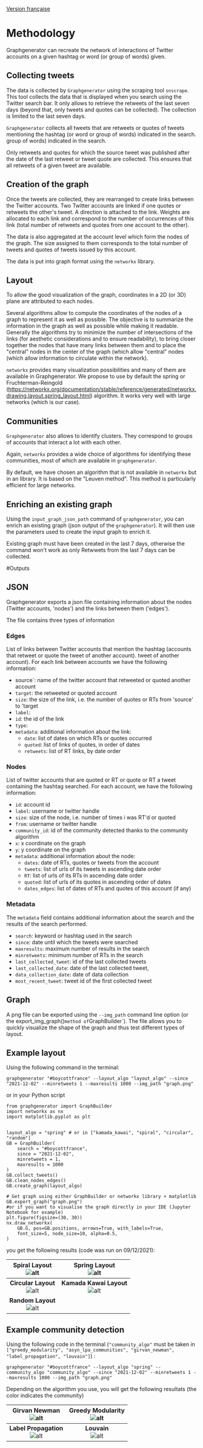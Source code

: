 [Version française](./explanation_fr.md)

# Methodology

Graphgenerator can recreate the network of interactions of Twitter accounts on a given hashtag or word (or group of words) 
given. 

## Collecting tweets

The data is collected by `Graphgenerator` using the scraping tool `snscrape`. This tool collects the data
that is displayed when you search using the Twitter search bar. It only allows to retrieve 
the retweets of the last seven days (beyond that, only tweets and quotes can be collected). The 
collection is limited to the last seven days.

`Graphgenerator` collects all tweets that are retweets or quotes of tweets mentioning the hashtag 
(or word or group of words) indicated in the search. 
group of words) indicated in the search.

Only retweets and quotes for which the source tweet was published after the date of the last retweet or 
tweet quote are collected. This ensures that all retweets of a given tweet are available.

## Creation of the graph

Once the tweets are collected, they are rearranged to create links between the Twitter accounts.
Two Twitter accounts are linked if one quotes or retweets the other's tweet. A direction is attached 
to the link. Weights are allocated to each link and correspond to the number of occurrences of this link (total number of retweets and 
quotes from one account to the other). 

The data is also aggregated at the account level which form the nodes of the graph. The size assigned to them 
corresponds to the total number of tweets and quotes of tweets issued by this account.

The data is put into graph format using the `networkx` library.

## Layout

To allow the good visualization of the graph, coordinates in a 2D (or 3D) plane are attributed to each 
nodes.

Several algorithms allow to compute the coordinates of the nodes of a graph to represent it as well as possible. 
The objective is to summarize the information in the graph as well as possible while making it readable. 
Generally the algorithms try to minimize the number of intersections of the links (for aesthetic considerations and to 
ensure readability), to bring closer together the nodes that have many links between them and to place the "central" 
nodes in the center of the graph (which allow "central" nodes (which allow information to circulate within the network).

`networkx` provides many visualization possibilities and many of them are available in Graphgenerator. 
We propose to use by default the spring or Fruchterman-Reingold (https://networkx.org/documentation/stable/reference/generated/networkx.drawing.layout.spring_layout.html) algorithm.
It works very well with large networks (which is our case).

## Communities

`Graphgenerator` also allows to identify clusters. They correspond to groups of accounts that interact 
a lot with each other. 

Again, `networkx` provides a wide choice of algorithms for identifying these communities, most of which are 
available in `graphgenerator`. 

By default, we have chosen an algorithm that is not available in `networkx` but in an 
library. It is based on the "Leuven method". This method is particularly efficient for large networks.

## Enriching an existing graph

Using the `input_graph_json_path` command of `graphgenerator`, you can enrich an existing graph (json output of the 
`graphgenerator`). It will then use the parameters used to create the input graph to enrich it.

Existing graph must have been created in the last 7 days, otherwise the command won't work as only Retwwets from the 
last 7 days can be collected. 

#Outputs

## JSON

Graphgenerator exports a json file containing information about the nodes (Twitter accounts, 'nodes') and the links between them ('edges'). 

The file contains three types of information

### Edges

List of links between Twitter accounts that mention the hashtag (accounts that retweet or quote the tweet of another account). 
tweet of another account). For each link between accounts we have the following information: 
- source`: name of the twitter account that retweeted or quoted another account
- `target`: the retweeted or quoted account
- `size`: the size of the link, i.e. the number of quotes or RTs from 'source' to 'target
- `label`:
- `id`: the id of the link
- `type`:
- `metadata`: additional information about the link:
  - `date`: list of dates on which RTs or quotes occurred
  - `quoted`: list of links of quotes, in order of dates
  - `retweets`: list of RT links, by date order

### Nodes

List of twitter accounts that are quoted or RT or quote or RT a tweet containing the hashtag 
searched. For each account, we have the following information:
- `id`: account id
- `label`: username or twitter handle
- `size`: size of the node, i.e. number of times i was RT'd or quoted
- `from`: username or twitter handle
- `community_id`: id of the community detected thanks to the community algorithm
- `x`: x coordinate on the graph
- `y`: y coordinate on the graph
- `metadata`: additional information about the node:
  - `dates`: date of RTs, quotes or tweets from the account
  - `tweets`: list of urls of its tweets in ascending date order
  - `RT`: list of urls of its RTs in ascending date order
  - `quoted`: list of urls of its quotes in ascending order of dates
  - `dates_edges`: list of dates of RTs and quotes of this account (if any)

### Metadata

The `metadata` field contains additional information about the search and the results of the search performed.
- `search`: keyword or hashtag used in the search
- `since`: date until which the tweets were searched
- `maxresults`: maximum number of results in the search
- `minretweets`: minimum number of RTs in the search
- `last_collected_tweet`: id of the last collected tweets
- `last_collected_date`: date of the last collected tweet, 
- `data_collection_date`: date of data collection
- `most_recent_tweet`: tweet id of the first collected tweet

## Graph

A png file can be exported using the `--img_path` command line option (or the 
export_img_graph()` method of `GraphBuilder`).
The file allows you to quickly visualize the shape of the graph and thus test different types of layout.


## Example layout

Using the following command in the terminal:
```commandline
graphgenerator "#boycottfrance" --layout_algo "layout_algo" --since "2021-12-02" --minretweets 1 --maxresults 1000 --img_path "graph.png"
```
or in your Python script

```commandline
from graphgenerator import GraphBuilder
import networkx as nx
import matplotlib.pyplot as plt


layout_algo = "spring" # or in ["kamada_kawai", "spiral", "circular", "random"]
GB = GraphBuilder(
    search = "#boycottfrance",
    since = "2021-12-02",
    minretweets = 1,
    maxresults = 1000
)
GB.collect_tweets()
GB.clean_nodes_edges()
GB.create_graph(layout_algo)

# Get graph using either GraphBuilder or networkx library + matplotlib  
GB.export_graph("graph.png") 
#or if you want to visualise the graph directly in your IDE (Jupyter Notebook for example)
plt.figure(figsize=(30, 30))
nx.draw_networkx(
    GB.G, pos=GB.positions, arrows=True, with_labels=True, 
    font_size=5, node_size=10, alpha=0.5,
) 

```

you  get the following results (code was run on 09/12/2021):

|      Spiral Layout <br/>![alt](./img/%23boycottfrance_20211209_graph_spiral.png "Spiral")       |          Spring Layout <br/>![alt](./img/%23boycottfrance_20211209_graph_spring.png "Spring")           |
|:-----------------------------------------------------------------------------------------------:|:-------------------------------------------------------------------------------------------------------:|
| **Circular Layout** <br/> ![alt](./img/%23boycottfrance_20211209_graph_circular.png "Circular") | **Kamada Kawai Layout** <br/> ![alt](./img/%23boycottfrance_20211209_graph_kamada_kawai.png "Kamada Kawai") |
|      **Random Layout** <br/> ![alt](./img/%23boycottfrance_20211209_graph_random.png "Random")      |                                                                                                         


## Example community detection 

Using the following code in the terminal (`"community_algo"` must be taken in  
`["greedy_modularity", "asyn_lpa_communities", "girvan_newman", "label_propagation", "louvain"]`) :
```commandline
graphgenerator "#boycottfrance" --layout_algo "spring" --community_algo "community_algo" --since "2021-12-02" --minretweets 1 --maxresults 1000 --img_path "graph.png"
```
Depending on the algorithm you use, you will get the following resultats (the color indicates the community)

|         Girvan Newman <br/>![alt](./img/%23boycottfrance_20211209_graph_spring_girvan_newman.png "Girvan Newmann")         | Greedy Modularity <br/>![alt](./img/%23boycottfrance_20211209_graph_spring_greedy_modularity.png "Greedy modularity") |
|:--------------------------------------------------------------------------------------------------------------------------:|:---------------------------------------------------------------------------------------------------------------------:|
| **Label Propagation** <br/> ![alt](./img/%23boycottfrance_20211209_graph_spring_label_propagation.png "Label Propagation") |             **Louvain** <br/> ![alt](./img/%23boycottfrance_20211209_graph_spring_louvain.png "Louvain")              |

